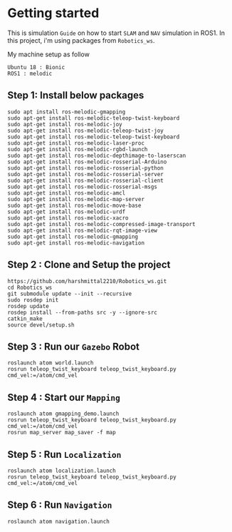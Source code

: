 # Getting started

This is simulation `Guide` on how to start `SLAM` and `NAV` simulation in ROS1.
In this project, i'm using packages from `Robotics_ws`.

My machine setup as follow
```
Ubuntu 18 : Bionic
ROS1 : melodic
```

## Step 1: Install below packages
```
sudo apt install ros-melodic-gmapping
sudo apt-get install ros-melodic-teleop-twist-keyboard
sudo apt-get install ros-melodic-joy 
sudo apt-get install ros-melodic-teleop-twist-joy
sudo apt-get install ros-melodic-teleop-twist-keyboard
sudo apt-get install ros-melodic-laser-proc
sudo apt-get install ros-melodic-rgbd-launch
sudo apt-get install ros-melodic-depthimage-to-laserscan
sudo apt-get install ros-melodic-rosserial-Arduino
sudo apt-get install ros-melodic-rosserial-python
sudo apt-get install ros-melodic-rosserial-server
sudo apt-get install ros-melodic-rosserial-client
sudo apt-get install ros-melodic-rosserial-msgs
sudo apt-get install ros-melodic-amcl
sudo apt-get install ros-melodic-map-server
sudo apt-get install ros-melodic-move-base
sudo apt-get install ros-melodic-urdf
sudo apt-get install ros-melodic-xacro
sudo apt-get install ros-melodic-compressed-image-transport
sudo apt-get install ros-melodic-rqt-image-view
sudo apt-get install ros-melodic-gmapping
sudo apt-get install ros-melodic-navigation
```

## Step 2 : Clone and Setup the project
```
https://github.com/harshmittal2210/Robotics_ws.git
cd Robotics_ws
git submodule update --init --recursive
sudo rosdep init
rosdep update
rosdep install --from-paths src -y --ignore-src
catkin_make
source devel/setup.sh
```

## Step 3 : Run our `Gazebo` Robot
```
roslaunch atom world.launch
rosrun teleop_twist_keyboard teleop_twist_keyboard.py cmd_vel:=/atom/cmd_vel
```

## Step 4 : Start our `Mapping`
```
roslaunch atom gmapping_demo.launch
rosrun teleop_twist_keyboard teleop_twist_keyboard.py cmd_vel:=/atom/cmd_vel
rosrun map_server map_saver -f map
```

## Step 5 : Run `Localization`
```
roslaunch atom localization.launch
rosrun teleop_twist_keyboard teleop_twist_keyboard.py cmd_vel:=/atom/cmd_vel
```

## Step 6 : Run `Navigation`
```
roslaunch atom navigation.launch
```










